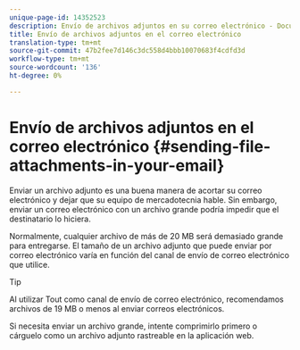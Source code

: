 ```yaml
---
unique-page-id: 14352523
description: Envío de archivos adjuntos en su correo electrónico - Documentos de marketing - Documentación del producto
title: Envío de archivos adjuntos en el correo electrónico
translation-type: tm+mt
source-git-commit: 47b2fee7d146c3dc558d4bbb10070683f4cdfd3d
workflow-type: tm+mt
source-wordcount: '136'
ht-degree: 0%

---
```



# Envío de archivos adjuntos en el correo electrónico {#sending-file-attachments-in-your-email}

Enviar un archivo adjunto es una buena manera de acortar su correo electrónico y dejar que su equipo de mercadotecnia hable. Sin embargo, enviar un correo electrónico con un archivo grande podría impedir que el destinatario lo hiciera.

Normalmente, cualquier archivo de más de 20 MB será demasiado grande para entregarse. El tamaño de un archivo adjunto que puede enviar por correo electrónico varía en función del canal de envío de correo electrónico que utilice.

>[!TIP]
>
>Al utilizar Tout como canal de envío de correo electrónico, recomendamos archivos de 19 MB o menos al enviar correos electrónicos.

Si necesita enviar un archivo grande, intente comprimirlo primero o cárguelo como un archivo adjunto [](http://docs.marketo.com/x/3oPS) rastreable en la aplicación [](http://toutapp.com/login)web.
